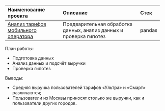 | Наименование проекта  | Описание  | Стек    |
| :---    | :----    | :---     |
| [Анализ тарифов мобильного оператора](https://github.com/kudarya/Portfolio/blob/main/analys_tariffs/analys_tariffs.ipynb)    | Предварительная обработка данных, анализ данных и проверка гипотез   |  pandas  |

План работы:
- Подготовка данных
- Анализ данных и подсчёт выручки
- Проверка гипотез

Выводы:
- Средняя выручка пользователей тарифов «Ультра» и «Смарт» различаются;
- Пользователи из Москвы приносят столько же выручки, как и пользователи других городов.
